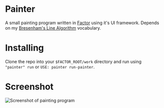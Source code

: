 # Painter
A small painting program written in [Factor](https://factorcode.org/) using it's UI framework. Depends on my [Bresenham's Line Algorithm](https://github.com/Capital-EX/bresenham) vocabulary.

# Installing
Clone the repo into your `$FACTOR_ROOT/work` directory and run using `"painter" run` or `USE: painter run-painter`.

# Screenshot

![Screenshot of painting program](https://i.imgur.com/GyEBtBj.png)